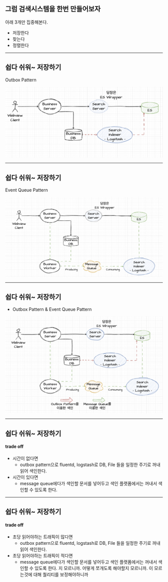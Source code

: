 
## 그럼 검색시스템을 한번 만들어보자

아래 3개만 집중해본다.
- 저장한다
- 찾는다
- 정렬한다



---



## 쉽다 쉬워~ 저장하기

Outbox Pattern


![outbox pattern](./docs/_images/outbox_pattern.png)



---



## 쉽다 쉬워~ 저장하기

Event Queue Pattern


![Event pattern](./docs/_images/event_queue_pattern.png)



---



## 쉽다 쉬워~ 저장하기

- Outbox Pattern & Event Queue Pattern

![Event pattern](./docs/_images/whatever_pattern.png)




---




## 쉽다 쉬워~ 저장하기
#### trade off

- 시간이 없다면
  - outbox pattern으로 fluentd, logstash로 DB, File 들을 일정한 주기로 꺼내 읽어 색인한다.
- 시간이 있다면
  - message queue에다가 색인할 문서를 넣어두고 색인 플랫폼에서는 꺼내서 색인할 수 있도록 한다.



---



## 쉽다 쉬워~ 저장하기
#### trade off


- 초당 읽어야하는 트래픽이 많다면
  - outbox pattern으로 fluentd, logstash로 DB, File 들을 일정한 주기로 꺼내 읽어 색인한다.
- 초당 읽어야하는 트래픽이 적다면
  - message queue에다가 색인할 문서를 넣어두고 색인 플랫폼에서는 꺼내서 색인할 수 있도록 한다.
지 모르니까. 어떻게 쪼개도록 해야할지 모르니까. 이 모르는것에 대해 퀄리티를 보정해야하니까